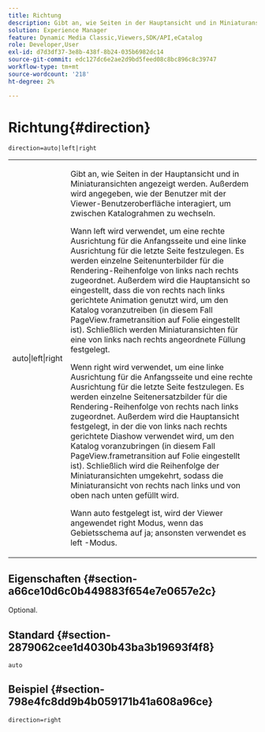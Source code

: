```yaml
---
title: Richtung
description: Gibt an, wie Seiten in der Hauptansicht und in Miniaturansichten angezeigt werden. Außerdem wird angegeben, wie der Benutzer mit der Viewer-Benutzeroberfläche interagiert, um zwischen Katalograhmen zu wechseln.
solution: Experience Manager
feature: Dynamic Media Classic,Viewers,SDK/API,eCatalog
role: Developer,User
exl-id: d7d3df37-3e8b-438f-8b24-035b6982dc14
source-git-commit: edc127dc6e2ae2d9bd5feed08c8bc896c8c39747
workflow-type: tm+mt
source-wordcount: '218'
ht-degree: 2%

---
```


# Richtung{#direction}

`direction=auto|left|right`

<table id="table_1D425B7685D448459CD3FE8D683C813C"> 
 <tbody> 
  <tr> 
   <td colname="col1"> <p> <span class="codeph"> auto|left|right </span> </p> </td> 
   <td colname="col2"> <p>Gibt an, wie Seiten in der Hauptansicht und in Miniaturansichten angezeigt werden. Außerdem wird angegeben, wie der Benutzer mit der Viewer-Benutzeroberfläche interagiert, um zwischen Katalograhmen zu wechseln. </p> <p>Wann <span class="codeph"> left </span> wird verwendet, um eine rechte Ausrichtung für die Anfangsseite und eine linke Ausrichtung für die letzte Seite festzulegen. Es werden einzelne Seitenunterbilder für die Rendering-Reihenfolge von links nach rechts zugeordnet. Außerdem wird die Hauptansicht so eingestellt, dass die von rechts nach links gerichtete Animation genutzt wird, um den Katalog voranzutreiben (in diesem Fall <span class="codeph"> PageView.frametransition </span> auf Folie eingestellt ist). Schließlich werden Miniaturansichten für eine von links nach rechts angeordnete Füllung festgelegt. </p> <p>Wenn <span class="codeph"> right </span> wird verwendet, um eine linke Ausrichtung für die Anfangsseite und eine rechte Ausrichtung für die letzte Seite festzulegen. Es werden einzelne Seitenersatzbilder für die Rendering-Reihenfolge von rechts nach links zugeordnet. Außerdem wird die Hauptansicht festgelegt, in der die von links nach rechts gerichtete Diashow verwendet wird, um den Katalog voranzubringen (in diesem Fall <span class="codeph"> PageView.frametransition </span> auf Folie eingestellt ist). Schließlich wird die Reihenfolge der Miniaturansichten umgekehrt, sodass die Miniaturansicht von rechts nach links und von oben nach unten gefüllt wird. </p> <p>Wann <span class="codeph"> auto </span> festgelegt ist, wird der Viewer angewendet <span class="codeph"> right </span> Modus, wenn das Gebietsschema auf <span class="codeph"> ja; </span>ansonsten verwendet es <span class="codeph"> left </span> -Modus. </p> </td> 
  </tr> 
 </tbody> 
</table>

## Eigenschaften {#section-a66ce10d6c0b449883f654e7e0657e2c}

Optional.

## Standard {#section-2879062cee1d4030b43ba3b19693f4f8}

`auto`

## Beispiel {#section-798e4fc8dd9b4b059171b41a608a96ce}

`direction=right`
